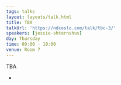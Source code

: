 ```yaml
---
tags: talks
layout: layouts/talk.html
title: TBA
talkUrl: 'https://ndcoslo.com/talk/tbc-3/'
speakers: [jessie-shternshus]
day: Thursday
time: 09:00 - 10:00
venue: Room 7
---
```

TBA

-